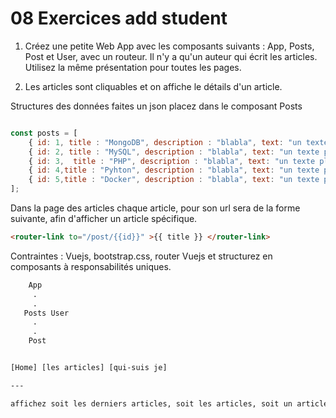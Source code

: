 # 08 Exercices add student

1. Créez une petite Web App  avec les composants suivants : App, Posts, Post et User, avec un routeur. Il n'y a qu'un auteur qui écrit les articles. Utilisez la même présentation pour toutes les pages.

2. Les articles sont cliquables et on affiche le détails d'un article.


Structures des données faites un json placez dans le composant Posts

```js

const posts = [
    { id: 1, title : "MongoDB", description : "blabla", text: "un texte plus long" },
    { id: 2, title : "MySQL", description : "blabla", text: "un texte plus long" },
    { id: 3,  title : "PHP", description : "blabla", text: "un texte plus long" },
    { id: 4,title : "Pyhton", description : "blabla", text: "un texte plus long" },
    { id: 5,title : "Docker", description : "blabla", text: "un texte plus long" },
];

```

Dans la page des articles chaque article, pour son url sera de la forme suivante, afin d'afficher un article spécifique.

```html
<router-link to="/post/{{id}}" >{{ title }} </router-link>
```


Contraintes : Vuejs, bootstrap.css, router Vuejs et structurez en composants à responsabilités uniques.


```txt
    App
     .
     .
   Posts User
     .
     .
    Post
```


```txt

[Home] [les articles] [qui-suis je]

--- 

affichez soit les derniers articles, soit les articles, soit un article, soit la page de l'auteur

```